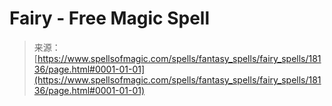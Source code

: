 <!--yml

category: 未分类

date: 2024-06-12 18:59:35

-->

# Fairy - Free Magic Spell

> 来源：[https://www.spellsofmagic.com/spells/fantasy_spells/fairy_spells/18136/page.html#0001-01-01](https://www.spellsofmagic.com/spells/fantasy_spells/fairy_spells/18136/page.html#0001-01-01)
